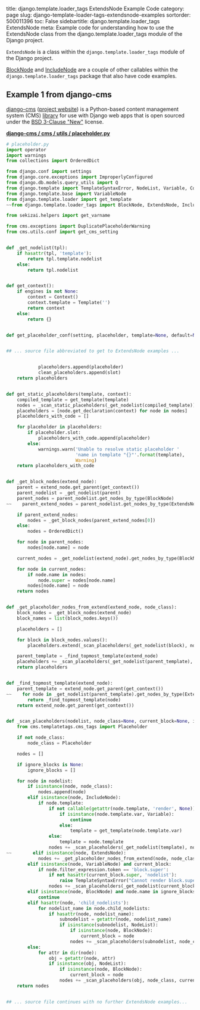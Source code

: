 title: django.template.loader_tags ExtendsNode Example Code
category: page
slug: django-template-loader-tags-extendsnode-examples
sortorder: 500011396
toc: False
sidebartitle: django.template.loader_tags ExtendsNode
meta: Example code for understanding how to use the ExtendsNode class from the django.template.loader_tags module of the Django project.


`ExtendsNode` is a class within the `django.template.loader_tags` module of the Django project.

<a href="/django-template-loader-tags-blocknode-examples.html">BlockNode</a>
and
<a href="/django-template-loader-tags-includenode-examples.html">IncludeNode</a>
are a couple of other callables within the `django.template.loader_tags` package that also have code examples.

## Example 1 from django-cms
[django-cms](https://github.com/divio/django-cms)
([project website](https://www.django-cms.org/en/)) is a Python-based
content management system (CMS) [library](https://pypi.org/project/django-cms/)
for use with Django web apps that is open sourced under the
[BSD 3-Clause "New"](https://github.com/divio/django-cms/blob/develop/LICENSE)
license.

[**django-cms / cms / utils / placeholder.py**](https://github.com/divio/django-cms/blob/develop/cms/utils/placeholder.py)

```python
# placeholder.py
import operator
import warnings
from collections import OrderedDict

from django.conf import settings
from django.core.exceptions import ImproperlyConfigured
from django.db.models.query_utils import Q
from django.template import TemplateSyntaxError, NodeList, Variable, Context, Template, engines
from django.template.base import VariableNode
from django.template.loader import get_template
~~from django.template.loader_tags import BlockNode, ExtendsNode, IncludeNode

from sekizai.helpers import get_varname

from cms.exceptions import DuplicatePlaceholderWarning
from cms.utils.conf import get_cms_setting


def _get_nodelist(tpl):
    if hasattr(tpl, 'template'):
        return tpl.template.nodelist
    else:
        return tpl.nodelist


def get_context():
    if engines is not None:
        context = Context()
        context.template = Template('')
        return context
    else:
        return {}


def get_placeholder_conf(setting, placeholder, template=None, default=None):


## ... source file abbreviated to get to ExtendsNode examples ...


            placeholders.append(placeholder)
            clean_placeholders.append(slot)
    return placeholders


def get_static_placeholders(template, context):
    compiled_template = get_template(template)
    nodes = _scan_static_placeholders(_get_nodelist(compiled_template))
    placeholders = [node.get_declaration(context) for node in nodes]
    placeholders_with_code = []

    for placeholder in placeholders:
        if placeholder.slot:
            placeholders_with_code.append(placeholder)
        else:
            warnings.warn('Unable to resolve static placeholder '
                          'name in template "{}"'.format(template),
                          Warning)
    return placeholders_with_code


def _get_block_nodes(extend_node):
    parent = extend_node.get_parent(get_context())
    parent_nodelist = _get_nodelist(parent)
    parent_nodes = parent_nodelist.get_nodes_by_type(BlockNode)
~~    parent_extend_nodes = parent_nodelist.get_nodes_by_type(ExtendsNode)

    if parent_extend_nodes:
        nodes = _get_block_nodes(parent_extend_nodes[0])
    else:
        nodes = OrderedDict()

    for node in parent_nodes:
        nodes[node.name] = node

    current_nodes = _get_nodelist(extend_node).get_nodes_by_type(BlockNode)

    for node in current_nodes:
        if node.name in nodes:
            node.super = nodes[node.name]
        nodes[node.name] = node
    return nodes


def _get_placeholder_nodes_from_extend(extend_node, node_class):
    block_nodes = _get_block_nodes(extend_node)
    block_names = list(block_nodes.keys())

    placeholders = []

    for block in block_nodes.values():
        placeholders.extend(_scan_placeholders(_get_nodelist(block), node_class, block, block_names))

    parent_template = _find_topmost_template(extend_node)
    placeholders += _scan_placeholders(_get_nodelist(parent_template), node_class, None, block_names)
    return placeholders


def _find_topmost_template(extend_node):
    parent_template = extend_node.get_parent(get_context())
~~    for node in _get_nodelist(parent_template).get_nodes_by_type(ExtendsNode):
        return _find_topmost_template(node)
    return extend_node.get_parent(get_context())


def _scan_placeholders(nodelist, node_class=None, current_block=None, ignore_blocks=None):
    from cms.templatetags.cms_tags import Placeholder

    if not node_class:
        node_class = Placeholder

    nodes = []

    if ignore_blocks is None:
        ignore_blocks = []

    for node in nodelist:
        if isinstance(node, node_class):
            nodes.append(node)
        elif isinstance(node, IncludeNode):
            if node.template:
                if not callable(getattr(node.template, 'render', None)):
                    if isinstance(node.template.var, Variable):
                        continue
                    else:
                        template = get_template(node.template.var)
                else:
                    template = node.template
                nodes += _scan_placeholders(_get_nodelist(template), node_class, current_block)
~~        elif isinstance(node, ExtendsNode):
            nodes += _get_placeholder_nodes_from_extend(node, node_class)
        elif isinstance(node, VariableNode) and current_block:
            if node.filter_expression.token == 'block.super':
                if not hasattr(current_block.super, 'nodelist'):
                    raise TemplateSyntaxError("Cannot render block.super for blocks without a parent.")
                nodes += _scan_placeholders(_get_nodelist(current_block.super), node_class, current_block.super)
        elif isinstance(node, BlockNode) and node.name in ignore_blocks:
            continue
        elif hasattr(node, 'child_nodelists'):
            for nodelist_name in node.child_nodelists:
                if hasattr(node, nodelist_name):
                    subnodelist = getattr(node, nodelist_name)
                    if isinstance(subnodelist, NodeList):
                        if isinstance(node, BlockNode):
                            current_block = node
                        nodes += _scan_placeholders(subnodelist, node_class, current_block, ignore_blocks)
        else:
            for attr in dir(node):
                obj = getattr(node, attr)
                if isinstance(obj, NodeList):
                    if isinstance(node, BlockNode):
                        current_block = node
                    nodes += _scan_placeholders(obj, node_class, current_block, ignore_blocks)
    return nodes


## ... source file continues with no further ExtendsNode examples...

```

